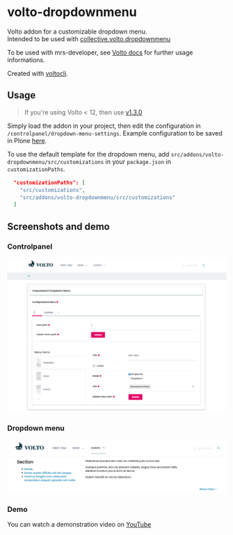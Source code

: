 # volto-dropdownmenu

Volto addon for a customizable dropdown menu.  
Intended to be used with [collective.volto.dropdownmenu](https://github.com/collective/collective.volto.dropdownmenu)

To be used with mrs-developer, see [Volto docs](https://docs.voltocms.com/customizing/add-ons/) for further usage informations.

Created with [voltocli](https://github.com/nzambello/voltocli).

## Usage

> If you're using Volto < 12, then use [v1.3.0](https://github.com/collective/volto-dropdownmenu/tree/v1.3.0)

Simply load the addon in your project, then edit the configuration in `/controlpanel/dropdown-menu-settings`.
Example configuration to be saved in Plone [here](./menuConfigurationExample.json).

To use the default template for the dropdown menu, add `src/addons/volto-dropdownmenu/src/customizations` in your `package.json` in `customizationPaths`.

```json
  "customizationPaths": [
    "src/customizations",
    "src/addons/volto-dropdownmenu/src/customizations"
  ]
```

## Screenshots and demo

### Controlpanel

![Addon controlpanel](./docs/controlpanel.png)

### Dropdown menu

![Dropdown menu](./docs/dropdown-menu.png)

### Demo

You can watch a demonstration video on [YouTube](https://youtu.be/p2xBpTou26M)
